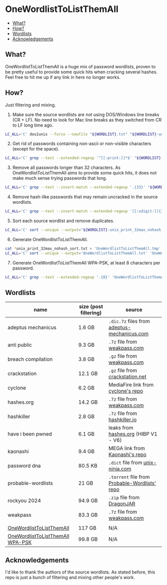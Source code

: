 # OneWordlistToListThemAll

* [What?](#what)
* [How?](#how)
* [Wordlists](#wordlists)
* [Acknowledgements](#acknowledgements)

## What? <a name="what" />

OneWordlistToListThemAll is a huge mix of password wordlists, proven to be pretty useful to provide some quick hits when cracking several hashes. Feel free to hit me up if any link in here no longer works.

## How? <a name="how" />

Just filtering and mixing.

1. Make sure the source wordlists are not using DOS/Windows line breaks (CR + LF). No need to look for Mac line breaks as they switched from CR to LF long time ago.
```bash
LC_ALL='C' dos2unix --force --newfile "${WORDLIST}.txt" "${WORDLIST}-unix.txt"
```
2. Get rid of passwords containing non-ascii or non-visible characters (except for the space).
```bash
LC_ALL='C' grep --text --extended-regexp '^[[:print:]]*$' "${WORDLIST}-unix.txt" > "${WORDLIST}-unix_print.txt"
```
3. Remove all passwords longer than 32 characters. As OneWordlistToListThemAll aims to provide some quick hits, it does not make much sense trying passwords that long.
```bash
LC_ALL='C' grep --text --invert-match --extended-regexp '.{33}' "${WORDLIST}-unix_print.txt" > "${WORDLIST}-unix_print_32max.txt"
```
4. Remove hash-like passwords that may remain uncracked in the source wordlists.
```bash
LC_ALL='C' grep --text --invert-match --extended-regexp '[[:xdigit:]]{32}' "${WORDLIST}-unix_print_32max.txt" > "${WORDLIST}-unix_print_32max_nohash.txt"
```
5. Sort each source wordlist and remove duplicates.
```bash
LC_ALL='C' sort --unique --output="${WORDLIST}-unix_print_32max_nohash_sort.txt" "${WORDLIST}-unix_print_32max_nohash.txt"
```
6. Generate OneWordlistToListThemAll.
```bash
cat *unix_print_32max_nohash_sort.txt > 'OneWordlistToListThemAll.tmp'
LC_ALL='C' sort --unique --output='OneWordlistToListThemAll.txt' 'OneWordlistToListThemAll.tmp'
```
7. Generate OneWordlistToListThemAll WPA-PSK, at least 8 characters per password.
```bash
LC_ALL='C' grep --text --extended-regexp '.{8}' 'OneWordlistToListThemAll.txt' > 'OneWordlistToListThemAll_WPA-PSK.txt'
```

## Wordlists <a name="wordlists" />

name | size (post filtering) | source
-- | -- | --
adeptus mechanicus | 1.6 GB | `.dic.7z` files from [adeptus-mechanicus.com](https://www.adeptus-mechanicus.com/codex/hashpass/)
anti public | 9.3 GB | `.7z` file from [weakpass.com](https://weakpass.com/wordlists/antipublic_breach)
breach compilation | 3.8 GB | `.gz` file from [weakpass.com](https://weakpass.com/wordlists/breachcompilation.txt)
crackstation | 12.1 GB | `.gz` file from [crackstation.net](https://crackstation.net/crackstation-wordlist-password-cracking-dictionary.htm)
cyclone | 6.2 GB | MediaFire link from [cyclone's repo](https://github.com/cyclone-github/wordlist/tree/master/cyclone_hk_v2)
hashes.org | 14.2 GB | `.7z` file from [weakpass.com](https://weakpass.com/wordlists/hashes.org)
hashkiller | 2.8 GB | `.7z` file from [hashkiller.io](https://hashkiller.io/download)
have i been pwned | 6.1 GB | leaks from [hashes.org](https://temp.hashes.org/leaks.php) (HIBP V1 - V6)
kaonashi | 9.4 GB | MEGA link from [Kaonashi's repo](https://github.com/kaonashi-passwords/Kaonashi/tree/master/wordlists)
password dna | 80.5 KB | `.dict` file from [unix-ninja.com](https://www.unix-ninja.com/p/Password_DNA)
probable-wordlists | 21 GB | `.torrent` file from [Probable-Wordlists' repo](https://github.com/berzerk0/Probable-Wordlists/tree/master/Real-Passwords/Real-Password-Rev-2-Torrents)
rockyou 2024 | 94.9 GB | `.zip` file from [DragonJAR](https://djar.co/rockyou2024zip)
weakpass | 83.3 GB | `.7z` file from [weakpass.com](https://weakpass.com/wordlists/weakpass_4a.txt)
 | | 
[OneWordlistToListThemAll](https://drive.google.com/file/d/1cNm5bqDLvK_STuuBaa1bD2eHlUs7FFJB) | 117 GB | N/A
[OneWordlistToListThemAll WPA-PSK](https://drive.google.com/file/d/1FU0kAVo5j3SXX_f9h8RdAeFjhm78xcjw) | 99.8 GB | N/A

## Acknowledgements <a name="acknowledgements" />

I'd like to thank the authors of the source wordlists. As stated before, this repo is just a bunch of filtering and mixing other people's work.
